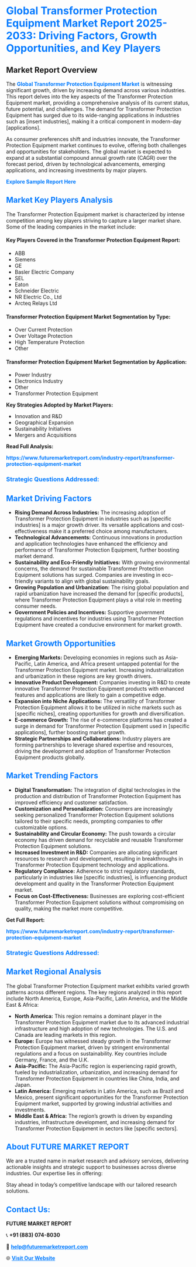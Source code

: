 <h1 style="color: #007BFF;">Global Transformer Protection Equipment Market Report 2025-2033: Driving Factors, Growth Opportunities, and Key Players</h1>

<section id="overview">
<h2>Market Report Overview</h2>
<p>The <a href="https://www.futuremarketreport.com/industry-report/transformer-protection-equipment-market" style="color: #007BFF; text-decoration: none;"><strong>Global Transformer Protection Equipment Market</strong></a> is witnessing significant growth, driven by increasing demand across various industries. This report delves into the key aspects of the Transformer Protection Equipment market, providing a comprehensive analysis of its current status, future potential, and challenges. The demand for Transformer Protection Equipment has surged due to its wide-ranging applications in industries such as [insert industries], making it a critical component in modern-day [applications].</p>
<p>As consumer preferences shift and industries innovate, the Transformer Protection Equipment market continues to evolve, offering both challenges and opportunities for stakeholders. The global market is expected to expand at a substantial compound annual growth rate (CAGR) over the forecast period, driven by technological advancements, emerging applications, and increasing investments by major players.</p>
</section>

<section id="overview">
<p><a href="https://www.futuremarketreport.com/request-sample/reportId=120245" style="color: #007BFF; text-decoration: none;"><strong>Explore Sample Report Here</strong></a></p>
</section>

<section id="key-players">
<h2 style="color: #007BFF;">Market Key Players Analysis</h2>
<p>The Transformer Protection Equipment market is characterized by intense competition among key players striving to capture a larger market share. Some of the leading companies in the market include:</p>
<h4>Key Players Covered in the Transformer Protection Equipment Report:</h4>
<ul><li>ABB</li><li>Siemens</li><li>GE</li><li>Basler Electric Company</li><li>SEL</li><li>Eaton</li><li>Schneider Electric</li><li>NR Electric Co., Ltd</li><li>Arcteq Relays Ltd</li></ul>
<h4>Transformer Protection Equipment Market Segmentation by Type:</h4>
<ul><li>Over Current Protection</li><li>Over Voltage Protection</li><li>High Temperature Protection</li><li>Other</li></ul>

<h4>Transformer Protection Equipment Market Segmentation by Application:</h4>
<ul><li>Power Industry</li><li>Electronics Industry</li><li>Other</li><li>Transformer Protection Equipment</li></ul>
<p><strong>Key Strategies Adopted by Market Players:</strong></p>
<ul>
<li>Innovation and R&D</li>
<li>Geographical Expansion</li>
<li>Sustainability Initiatives</li>
<li>Mergers and Acquisitions</li>
</ul>
</section>

<section>
<p><strong>Read Full Analysis: </strong></p><a href="https://www.futuremarketreport.com/industry-report/transformer-protection-equipment-market" style="color: #007BFF; text-decoration: none;"><strong>https://www.futuremarketreport.com/industry-report/transformer-protection-equipment-market</strong></a>
<h3 style="color: #007BFF;">Strategic Questions Addressed:</h3>
</section>

<section id="driving-factors">
<h2 style="color: #007BFF;">Market Driving Factors</h2>
<ul>
<li><strong>Rising Demand Across Industries:</strong> The increasing adoption of Transformer Protection Equipment in industries such as [specific industries] is a major growth driver. Its versatile applications and cost-effectiveness make it a preferred choice among manufacturers.</li>
<li><strong>Technological Advancements:</strong> Continuous innovations in production and application technologies have enhanced the efficiency and performance of Transformer Protection Equipment, further boosting market demand.</li>
<li><strong>Sustainability and Eco-Friendly Initiatives:</strong> With growing environmental concerns, the demand for sustainable Transformer Protection Equipment solutions has surged. Companies are investing in eco-friendly variants to align with global sustainability goals.</li>
<li><strong>Growing Population and Urbanization:</strong> The rising global population and rapid urbanization have increased the demand for [specific products], where Transformer Protection Equipment plays a vital role in meeting consumer needs.</li>
<li><strong>Government Policies and Incentives:</strong> Supportive government regulations and incentives for industries using Transformer Protection Equipment have created a conducive environment for market growth.</li>
</ul>
</section>

<section id="growth-opportunities">
<h2 style="color: #007BFF;">Market Growth Opportunities</h2>
<ul>
<li><strong>Emerging Markets:</strong> Developing economies in regions such as Asia-Pacific, Latin America, and Africa present untapped potential for the Transformer Protection Equipment market. Increasing industrialization and urbanization in these regions are key growth drivers.</li>
<li><strong>Innovative Product Development:</strong> Companies investing in R&D to create innovative Transformer Protection Equipment products with enhanced features and applications are likely to gain a competitive edge.</li>
<li><strong>Expansion into Niche Applications:</strong> The versatility of Transformer Protection Equipment allows it to be utilized in niche markets such as [specific niches], creating opportunities for growth and diversification.</li>
<li><strong>E-commerce Growth:</strong> The rise of e-commerce platforms has created a surge in demand for Transformer Protection Equipment used in [specific applications], further boosting market growth.</li>
<li><strong>Strategic Partnerships and Collaborations:</strong> Industry players are forming partnerships to leverage shared expertise and resources, driving the development and adoption of Transformer Protection Equipment products globally.</li>
</ul>
</section>

<section id="trending-factors">
<h2 style="color: #007BFF;">Market Trending Factors</h2>
<ul>
<li><strong>Digital Transformation:</strong> The integration of digital technologies in the production and distribution of Transformer Protection Equipment has improved efficiency and customer satisfaction.</li>
<li><strong>Customization and Personalization:</strong> Consumers are increasingly seeking personalized Transformer Protection Equipment solutions tailored to their specific needs, prompting companies to offer customizable options.</li>
<li><strong>Sustainability and Circular Economy:</strong> The push towards a circular economy has driven demand for recyclable and reusable Transformer Protection Equipment solutions.</li>
<li><strong>Increased Investment in R&D:</strong> Companies are allocating significant resources to research and development, resulting in breakthroughs in Transformer Protection Equipment technology and applications.</li>
<li><strong>Regulatory Compliance:</strong> Adherence to strict regulatory standards, particularly in industries like [specific industries], is influencing product development and quality in the Transformer Protection Equipment market.</li>
<li><strong>Focus on Cost-Effectiveness:</strong> Businesses are exploring cost-efficient Transformer Protection Equipment solutions without compromising on quality, making the market more competitive.</li>
</ul>
</section>

<section>
<p><strong>Get Full Report: </strong></p><a href="https://www.futuremarketreport.com/industry-report/transformer-protection-equipment-market" style="color: #007BFF; text-decoration: none;"><strong>https://www.futuremarketreport.com/industry-report/transformer-protection-equipment-market</strong></a>
<h3 style="color: #007BFF;">Strategic Questions Addressed:</h3>
</section>


<section id="regional-analysis">
<h2 style="color: #007BFF;">Market Regional Analysis</h2>
<p>The global Transformer Protection Equipment market exhibits varied growth patterns across different regions. The key regions analyzed in this report include North America, Europe, Asia-Pacific, Latin America, and the Middle East & Africa:</p>
<ul>
<li><strong>North America:</strong> This region remains a dominant player in the Transformer Protection Equipment market due to its advanced industrial infrastructure and high adoption of new technologies. The U.S. and Canada are leading markets in this region.</li>
<li><strong>Europe:</strong> Europe has witnessed steady growth in the Transformer Protection Equipment market, driven by stringent environmental regulations and a focus on sustainability. Key countries include Germany, France, and the U.K.</li>
<li><strong>Asia-Pacific:</strong> The Asia-Pacific region is experiencing rapid growth, fueled by industrialization, urbanization, and increasing demand for Transformer Protection Equipment in countries like China, India, and Japan.</li>
<li><strong>Latin America:</strong> Emerging markets in Latin America, such as Brazil and Mexico, present significant opportunities for the Transformer Protection Equipment market, supported by growing industrial activities and investments.</li>
<li><strong>Middle East & Africa:</strong> The region’s growth is driven by expanding industries, infrastructure development, and increasing demand for Transformer Protection Equipment in sectors like [specific sectors].</li>
</ul>
</section>

<footer>
<h2 style="color: #007BFF;">About FUTURE MARKET REPORT</h2>
<p>We are a trusted name in market research and advisory services, delivering actionable insights and strategic support to businesses across diverse industries. Our expertise lies in offering:</p>

<p>Stay ahead in today’s competitive landscape with our tailored research solutions.</p>

<h2 style="color: #007BFF;">Contact Us:</h2>
<p><strong>FUTURE MARKET REPORT</strong></p>
<p>📞 <strong>+91 (883) 074-8030</strong></p>
<p>📧 <strong><a href="mailto:help@futuremarketreport.com" style="color: #007BFF;">help@futuremarketreport.com</a></strong></p>
<p>🌐 <strong><a href="https://www.futuremarketreport.com/" style="color: #007BFF;">Visit Our Website</a></strong></p>
</footer>